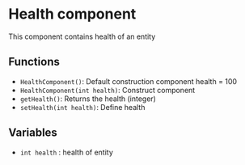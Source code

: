 # Health component

This component contains health of an entity

## Functions

- `HealthComponent()`: Default construction component health = 100
- `HealthComponent(int health)`: Construct component
- `getHealth()`: Returns the health (integer)
- `setHealth(int health)`: Define health

## Variables

- `int health` : health of entity